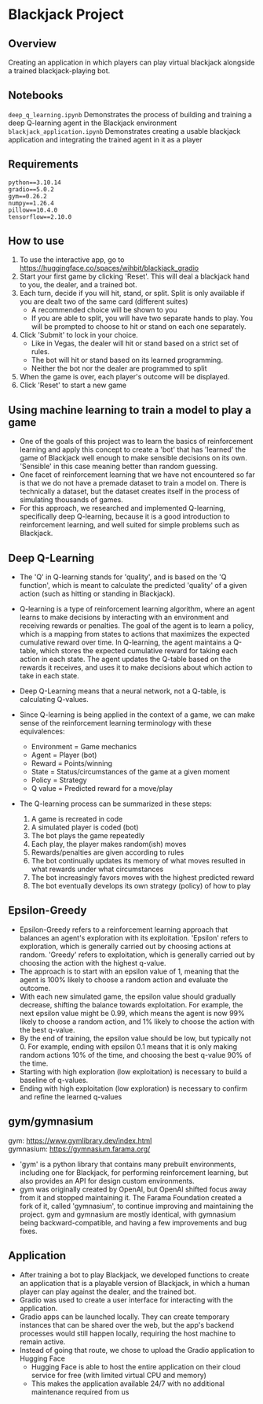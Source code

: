 # Blackjack Project

## Overview
Creating an application in which players can play virtual blackjack alongside a trained blackjack-playing bot.

## Notebooks
`deep_q_learning.ipynb` Demonstrates the process of building and training a deep Q-learning agent in the Blackjack environment
`blackjack_application.ipynb` Demonstrates creating a usable blackjack application and integrating the trained agent in it as a player

## Requirements
```
python==3.10.14
gradio==5.0.2
gym==0.26.2
numpy==1.26.4
pillow==10.4.0
tensorflow==2.10.0
```

## How to use
1. To use the interactive app, go to https://huggingface.co/spaces/wihbit/blackjack_gradio  
2. Start your first game by clicking 'Reset'. This will deal a blackjack hand to you, the dealer, and a trained bot.  
3. Each turn, decide if you will hit, stand, or split. Split is only available if you are dealt two of the same card (different suites)
    - A recommended choice will be shown to you
    - If you are able to split, you will have two separate hands to play. You will be prompted to choose to hit or stand on each one separately.
5. Click 'Submit' to lock in your choice.
    - Like in Vegas, the dealer will hit or stand based on a strict set of rules.  
    - The bot will hit or stand based on its learned programming.
    - Neither the bot nor the dealer are programmed to split
6. When the game is over, each player's outcome will be displayed.
7. Click 'Reset' to start a new game

## Using machine learning to train a model to play a game

- One of the goals of this project was to learn the basics of reinforcement learning and apply this concept to create a 'bot' that has 'learned' the game of Blackjack well enough to make sensible decisions on its own. 'Sensible' in this case meaning better than random guessing.
- One facet of reinforcement learning that we have not encountered so far is that we do not have a premade dataset to train a model on. There is technically a dataset, but the dataset creates itself in the process of simulating thousands of games.
- For this approach, we researched and implemented Q-learning, specifically deep Q-learning, because it is a good introduction to reinforcement learning, and well suited for simple problems such as Blackjack.

## Deep Q-Learning

- The 'Q' in Q-learning stands for 'quality', and is based on the 'Q function', which is meant to calculate the predicted 'quality' of a given action (such as hitting or standing in Blackjack).
- Q-learning is a type of reinforcement learning algorithm, where an agent learns to make decisions by interacting with an environment and receiving rewards or penalties. The goal of the agent is to learn a policy, which is a mapping from states to actions that maximizes the expected cumulative reward over time. In Q-learning, the agent maintains a Q-table, which stores the expected cumulative reward for taking each action in each state. The agent updates the Q-table based on the rewards it receives, and uses it to make decisions about which action to take in each state.
- Deep Q-Learning means that a neural network, not a Q-table, is calculating Q-values.
- Since Q-learning is being applied in the context of a game, we can make sense of the reinforcement learning terminology with these equivalences:
    - Environment = Game mechanics
    - Agent = Player (bot)
    - Reward = Points/winning
    - State = Status/circumstances of the game at a given moment
    - Policy = Strategy
    - Q value = Predicted reward for a move/play

- The Q-learning process can be summarized in these steps:
    1. A game is recreated in code
    2. A simulated player is coded (bot)
    3. The bot plays the game repeatedly
    4. Each play, the player makes random(ish) moves
    5. Rewards/penalties are given according to rules
    6. The bot continually updates its memory of what moves resulted in what rewards under what circumstances
    7. The bot increasingly favors moves with the highest predicted reward
    8. The bot eventually develops its own strategy (policy) of how to play

## Epsilon-Greedy
- Epsilon-Greedy refers to a reinforcement learning approach that balances an agent's exploration with its exploitation. 'Epsilon' refers to exploration, which is generally carried out by choosing actions at random. 'Greedy' refers to exploitation, which is generally carried out by choosing the action with the highest q-value.
- The approach is to start with an epsilon value of 1, meaning that the agent is 100% likely to choose a random action and evaluate the outcome.
- With each new simulated game, the epsilon value should gradually decrease, shifting the balance towards exploitation. For example, the next epsilon value might be 0.99, which means the agent is now 99% likely to choose a random action, and 1% likely to choose the action with the best q-value.
- By the end of training, the epsilon value should be low, but typically not 0. For example, ending with epsilon 0.1 means that it is only making random actions 10% of the time, and choosing the best q-value 90% of the time.
- Starting with high exploration (low exploitation) is necessary to build a baseline of q-values.
- Ending with high exploitation (low exploration) is necessary to confirm and refine the learned q-values

## gym/gymnasium
gym: https://www.gymlibrary.dev/index.html  
gymnasium: https://gymnasium.farama.org/  
- 'gym' is a python library that contains many prebuilt environments, including one for Blackjack, for performing reinforcement learning, but also provides an API for design custom environments.
- gym was originally created by OpenAI, but OpenAI shifted focus away from it and stopped maintaining it. The Farama Foundation created a fork of it, called 'gymnasium', to continue improving and maintaining the project. gym and gymnasium are mostly identical, with gymnasium being backward-compatible, and having a few improvements and bug fixes.

## Application
- After training a bot to play Blackjack, we developed functions to create an application that is a playable version of Blackjack, in which a human player can play against the dealer, and the trained bot.
- Gradio was used to create a user interface for interacting with the application.
- Gradio apps can be launched locally. They can create temporary instances that can be shared over the web, but the app's backend processes would still happen locally, requiring the host machine to remain active.
- Instead of going that route, we chose to upload the Gradio application to Hugging Face
    - Hugging Face is able to host the entire application on their cloud service for free (with limited virtual CPU and memory)
    - This makes the application available 24/7 with no additional maintenance required from us
